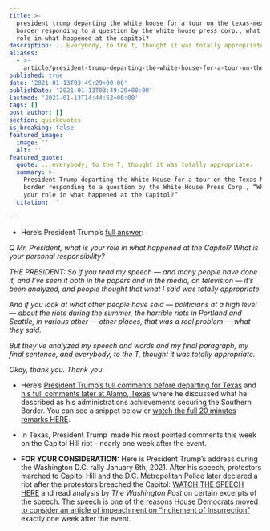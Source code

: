 ```yaml
---
title: >-
  president trump departing the white house for a tour on the texas-mexico
  border responding to a question by the white house press corp., what is your
  role in what happened at the capitol?
description: ...Everybody, to the t, thought it was totally appropriate.
aliases:
  - >-
    article/president-trump-departing-the-white-house-for-a-tour-on-the-texas-mexico-border-responding-to-a-question-by-the-white-house-press-corp-what-is-your-role-in-what-happened-at-the-capitol-what-is-yo/
published: true
date: '2021-01-13T03:49:29+00:00'
publishDate: '2021-01-13T03:49:29+00:00'
lastmod: '2021-01-13T14:44:52+00:00'
tags: []
post_author: []
section: quickquotes
is_breaking: false
featured_image:
  image: ''
  alt: ''
featured_quote:
  quote: ...everybody, to the T, thought it was totally appropriate.
  summary: >-
    President Trump departing the White House for a tour on the Texas-Mexico
    border responding to a question by the White House Press Corp., “What is
    your role in what happened at the Capitol?”
  citation: ''

---
```

*   Here’s President Trump’s [full answer](\"https://www.whitehouse.gov/briefings-statements/remarks-president-trump-air-force-one-departure-joint-base-andrews-md-011221/\"):

_Q Mr. President, what is your role in what happened at the Capitol? What is your personal responsibility?_

_THE PRESIDENT: So if you read my speech — and many people have done it, and I’ve seen it both in the papers and in the media, on television — it’s been analyzed, and people thought that what I said was totally appropriate._

_And if you look at what other people have said — politicians at a high level — about the riots during the summer, the horrible riots in Portland and Seattle, in various other — other places, that was a real problem — what they said._

_But they’ve analyzed my speech and words and my final paragraph, my final sentence, and everybody, to the T, thought it was totally appropriate._

_Okay, thank you. Thank you._

*   Here’s [President Trump’s full comments before departing for Texas](\"https://www.whitehouse.gov/briefings-statements/remarks-president-trump-air-force-one-departure-joint-base-andrews-md-011221/\") and [his full comments later at Alamo, Texas](\"https://www.c-span.org/video/?507906-1/president-trump-criticizes-efforts-remove-office\") where he discussed what he described as his administrations achievements securing the Southern Border. You can see a snippet below or [watch the full 20 minutes remarks HERE](\"https://www.c-span.org/video/?507906-1/president-trump-criticizes-efforts-remove-office\").

*   In Texas, President Trump  made his most pointed comments this week on the Capitol Hill riot – nearly one week after the event.
*   **FOR YOUR CONSIDERATION:** Here is President Trump’s address during the Washington D.C. rally January 6th, 2021. After his speech, protestors marched to Capitol Hill and the D.C. Metropolitan Police later declared a riot after the protestors breached the Capitol: [WATCH THE SPEECH HERE](\"https://www.washingtonpost.com/politics/interactive/2021/annotated-trump-speech-jan-6-capitol/\") and read analysis by _The Washington Post_ on certain excerpts of the speech. [The speech is one of the reasons House Democrats moved to consider an article of impeachment on “Incitement of Insurrection”](\"https://www.npr.org/sections/trump-impeachment-effort-live-updates/2021/01/11/955631105/impeachment-resolution-cites-trumps-incitement-of-capitol-insurrection\") exactly one week after the event.